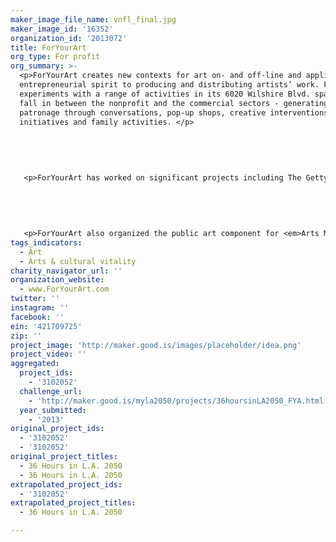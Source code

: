 ```yaml
---
maker_image_file_name: vnfl_final.jpg
maker_image_id: '16352'
organization_id: '2013072'
title: ForYourArt
org_type: For profit
org_summary: >-
  <p>ForYourArt creates new contexts for art on- and off-line and applies an
  entrepreneurial spirit to producing and distributing artists’ work. ForYourArt
  experiments with a range of activities in its 6020 Wilshire Blvd. space that
  fall in between the nonprofit and the commercial sectors - generating
  patronage through conversations, pop-up shops, creative interventions, artist
  initiatives and family activities. </p>
   
   
   
   
   
   <p>ForYourArt has worked on significant projects including The Getty’s <em>Pacific Standard Time</em>, and the Hans Ulrich Obrist’s <em>The NOW Interviews</em> at the Venice Architecture Biennale, featuring interviews with leading artists, architects and urban planners by the celebrated curator. ForYourArt has published art maps for Los Angeles, New York, Miami and Chicago and developed an iPad app with artist John Baldessari. </p>
   
   
   
   
   
   <p>ForYourArt also organized the public art component for <em>Arts Matter</em>, a first of its kind, citywide public art exhibition and fundraising campaign to support arts education in the nation’s second largest public school system. Presented by the Los Angeles Fund for Public Education (LA Fund) and the Los Angeles Unified School District (LAUSD), <em>Arts Matter</em> addresses the importance of arts education in Los Angeles public schools, the “creative capital of the world.” Artists Barbara Kruger and John Baldessari created public art works that were presented on city buses and other outdoor media all across the greater metro area.</p>
tags_indicators:
  - Art
  - Arts & cultural vitality
charity_navigator_url: ''
organization_website:
  - www.ForYourArt.com
twitter: ''
instagram: ''
facebook: ''
ein: '421709725'
zip: ''
project_image: 'http://maker.good.is/images/placeholder/idea.png'
project_video: ''
aggregated:
  project_ids:
    - '3102052'
  challenge_url:
    - 'http://maker.good.is/myla2050/projects/36hoursinLA2050_FYA.html'
  year_submitted:
    - '2013'
original_project_ids:
  - '3102052'
  - '3102052'
original_project_titles:
  - 36 Hours in L.A. 2050
  - 36 Hours in L.A. 2050
extrapolated_project_ids:
  - '3102052'
extrapolated_project_titles:
  - 36 Hours in L.A. 2050

---
```

